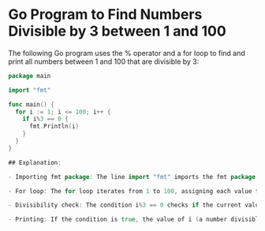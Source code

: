# Go Program to Find Numbers Divisible by 3 between 1 and 100

The following Go program uses the % operator and a for loop to find and print all numbers between 1 and 100 that are divisible by 3:

```go
package main

import "fmt"

func main() {
  for i := 1; i <= 100; i++ {
    if i%3 == 0 {
      fmt.Println(i)
    }
  }
}

## Explanation:

- Importing fmt package: The line import "fmt" imports the fmt package, which provides functions for text formatting and printing.

- For loop: The for loop iterates from 1 to 100, assigning each value to the variable i.

- Divisibility check: The condition i%3 == 0 checks if the current value of i is divisible by 3 using the modulo operator %.

- Printing: If the condition is true, the value of i (a number divisible by 3) is printed to the console using the fmt.Println function.
